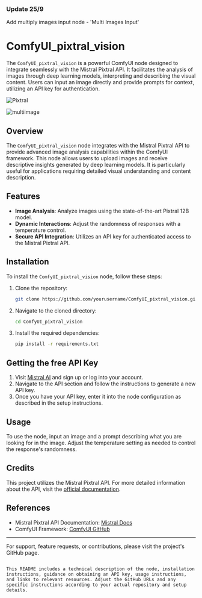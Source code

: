 ### Update 25/9

Add multiply images input node - 'Multi Images Input'

# ComfyUI_pixtral_vision
The `ComfyUI_pixtral_vision` is a powerful ComfyUI node designed to integrate seamlessly with the Mistral Pixtral API. It facilitates the analysis of images through deep learning models, interpreting and describing the visual content. Users can input an image directly and provide prompts for context, utilizing an API key for authentication. 

![Pixtral](https://github.com/user-attachments/assets/74a4a8cb-5fb6-454e-94f2-095edd14e98f)

![multiimage](https://github.com/user-attachments/assets/c9462126-f601-4d5d-b988-fab62e2ea1d4)

## Overview
The `ComfyUI_pixtral_vision` node integrates with the Mistral Pixtral API to provide advanced image analysis capabilities within the ComfyUI framework. This node allows users to upload images and receive descriptive insights generated by deep learning models. It is particularly useful for applications requiring detailed visual understanding and content description.

## Features
- **Image Analysis**: Analyze images using the state-of-the-art Pixtral 12B model.
- **Dynamic Interactions**: Adjust the randomness of responses with a temperature control.
- **Secure API Integration**: Utilizes an API key for authenticated access to the Mistral Pixtral API.

## Installation
To install the `ComfyUI_pixtral_vision` node, follow these steps:

1. Clone the repository:
   ```bash
   git clone https://github.com/yourusername/ComfyUI_pixtral_vision.git
   ```
2. Navigate to the cloned directory:
   ```bash
   cd ComfyUI_pixtral_vision
   ```
3. Install the required dependencies:
   ```bash
   pip install -r requirements.txt
   ```

## Getting the free API Key
1. Visit [Mistral AI](https://mistral.ai/) and sign up or log into your account.
2. Navigate to the API section and follow the instructions to generate a new API key.
3. Once you have your API key, enter it into the node configuration as described in the setup instructions.

## Usage
To use the node, input an image and a prompt describing what you are looking for in the image. Adjust the temperature setting as needed to control the response's randomness.

## Credits
This project utilizes the Mistral Pixtral API. For more detailed information about the API, visit the [official documentation](https://docs.mistral.ai/).

## References
- Mistral Pixtral API Documentation: [Mistral Docs](https://docs.mistral.ai/)
- ComfyUI Framework: [ComfyUI GitHub](https://github.com/Comfy-Org/ComfyUI)

---

For support, feature requests, or contributions, please visit the project's GitHub page.
```

This README includes a technical description of the node, installation instructions, guidance on obtaining an API key, usage instructions, and links to relevant resources. Adjust the GitHub URLs and any specific instructions according to your actual repository and setup details.
